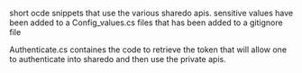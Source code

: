short ocde snippets that use the various sharedo apis.
sensitive values have been added to a Config_values.cs files that has been added to a gitignore file

Authenticate.cs containes the code to retrieve the token that will allow one to authenticate into sharedo and then use the private apis.